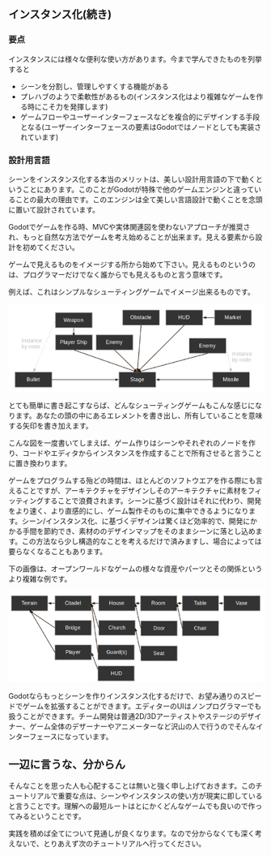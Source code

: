 ## インスタンス化(続き)

### 要点

インスタンスには様々な便利な使い方があります。今まで学んできたものを列挙すると

* シーンを分割し、管理しやすくする機能がある
* プレハブのようで柔軟性があるもの(インスタンス化はより複雑なゲームを作る時にこそ力を発揮します)
* ゲームフローやユーザーインターフェースなどを複合的にデザインする手段となる(ユーザーインターフェースの要素はGodotではノードとしても実装されています)

### 設計用言語

シーンをインスタンス化する本当のメリットは、美しい設計用言語の下で動くということにあります。このことがGodotが特殊で他のゲームエンジンと違っていることの最大の理由です。このエンジンは全て美しい言語設計で動くことを念頭に置いて設計されています。

Godotでゲームを作る時、MVCや実体関連図を使わないアプローチが推奨され、もっと自然な方法でゲームを考え始めることが出来ます。見える要素から設計を初めてください。

ゲームで見えるものをイメージする所から始めて下さい。見えるものというのは、プログラマーだけでなく誰からでも見えるものと言う意味です。

例えば、これはシンプルなシューティングゲームでイメージ出来るものです。

![shooter_instancing](./Learning-step-by-step-assets/Instancing-continued/shooter_instancing.png)

とても簡単に書き起こすならば、どんなシューティングゲームもこんな感じになります。あなたの頭の中にあるエレメントを書き出し、所有していることを意味する矢印を書き加えます。

こんな図を一度書いてしまえば、ゲーム作りはシーンやそれぞれのノードを作り、コードやエディタからインスタンスを作成することで所有させると言うことに置き換わります。

ゲームをプログラムする殆どの時間は、ほとんどのソフトウエアを作る際にも言えることですが、アーキテクチャをデザインしそのアーキテクチャに素材をフィッティングすることで浪費されます。シーンに基づく設計はそれに代わり、開発をより速く、より直感的にし、ゲーム製作そのものに集中できるようになります。シーン/インスタンス化、に基づくデザインは驚くほど効率的で、開発にかかる手間を節約でき、素材ののデザインマップをそのままシーンに落とし込めます。この方法なら少し構造的なことを考えるだけで済みますし、場合によっては要らなくなることもあります。

下の画像は、オープンワールドなゲームの様々な資産やパーツとその関係というより複雑な例です。

![openworld_instancing](./Learning-step-by-step-assets/Instancing-continued/openworld_instancing.png)

Godotならもっとシーンを作りインスタンス化するだけで、お望み通りのスピードでゲームを拡張することができます。エディターのUIはノンプログラマーでも扱うことができます。チーム開発は普通2D/3Dアーティストやステージのデザイナー、ゲーム全体のデザーナーやアニメーターなど沢山の人で行うのでそんなインターフェースになっています。

## 一辺に言うな、分からん

そんなことを思った人も心配することは無いと強く申し上げておきます。このチュートリアルで重要な点は、シーンやインスタンスの使い方が現実に即していると言うことです。理解への最短ルートはとにかくどんなゲームでも良いので作ってみるということです。

実践を積めば全てについて見通しが良くなります。なので分からなくても深く考えないで、とりあえず次のチュートリアルへ行ってください。
